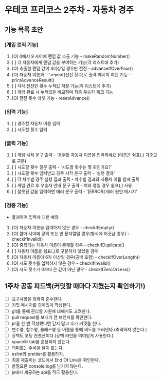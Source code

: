 # 우테코 프리코스 2주차 - 자동차 경주

## 기능 목록 초안

### [게임 로직 기능]

1. [O] 0에서 9 사이에 랜덤 값 추출 기능 - makeRandomNumber()
2. [ ] 각 자동차에게 랜덤 값을 부여하는 기능(각 리스트에 추가)
3. [O] 추출한 랜덤 값이 4이상일 경우만 전진 - advanceIfOverFour()
4. [O] 자동차 이름과 '-'.repeat(전진 횟수)로 출력 메시지 리턴 기능 - printAdvanceResult()
5. [ ] 각각 전진한 횟수 누적값 저장 기능(각 리스트에 추가)
6. [ ] 게임 완료 시 누적값을 비교하며 최종 우승자 체크 기능
7. [O] 전진 횟수 리셋 기능 - resetAdvance()

### [입력 기능]

1. [ ] 경주할 자동차 이름 입력
2. [ ] 시도할 횟수 입력

### [출력 기능]

1. [ ] 게임 시작 문구 출력 - '경주할 자동차 이름을 입력하세요.(이름은 쉼표(,) 기준으로 구분)'
2. [ ] 시도할 횟수 질문 출력 - '시도할 횟수는 몇 회인가요?'
3. [ ] 시도할 횟수 입력받고 경주 시작 문구 출력 - '실행 결과'
4. [ ] 각 차수별 경주 실행 결과 출력 - 차수별 결과와 자동차 이름 함께 출력
5. [ ] 게임 완료 후 우승자 안내 문구 출력 - 여러 명일 경우 쉼표(,) 사용
6. [ ] 잘못된 값을 입력하면 에러 문구 출력 - '[ERROR] 에러 원인 메시지'

### [검증 기능]

- 플레이어 입력에 대한 예외

1. [O] 자동차 이름을 입력하지 않은 경우 - checkIfEmpty()
2. [O] 콤마 사이에 공백 또는 빈 문자열일 경우(형식에 어긋날 경우) - checkIfInvalid()
3. [O] 중복되는 자동차 이름이 존재할 경우 - checkIfDuplicate()
4. [ ] 자동차 이름을 쉼표(,)로 구분하지 않았을 경우
5. [O] 자동차 이름이 6자 이상일 경우(공백 포함) - checkIfOverLength()
6. [O] 시도 횟수를 입력하지 않은 경우 - checkIfInvalid()
7. [O] 시도 횟수가 0보다 큰 값이 아닌 경우 - checkIfZeroOrLess()

## 1주차 공동 피드백(커밋할 때마다 지켰는지 확인하기!)

- [ ] 요구사항을 정확히 준수한다.
- [ ] 커밋 메시지를 의미있게 작성한다.
- [ ] git을 통해 관리할 자원에 대해서도 고려한다.
- [ ] pull request를 보내기 전 브랜치를 확인한다.
- [ ] pr을 한 번 작성했다면 닫지 말고 추가 커밋을 한다.
- [ ] 변수명, 함수명, 클래스명 등 이름을 통해 의도를 드러낸다.(축약하지 않는다.)
- [ ] 공백도 코딩 컨벤션이다.(공백 라인을 의미있게 사용한다.)
- [ ] space와 tab을 혼용하지 않는다.
- [ ] 의미없는 주석을 달지 않는다.
- [ ] eslint와 prettier를 활용하자.
- [ ] 최종 제출하는 코드에서 End Of Line을 확인한다.
- [ ] 불필요한 console.log를 남기지 않는다.
- [ ] js에서 제공하는 api를 적극 활용한다.
